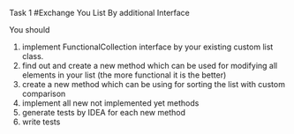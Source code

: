 Task 1 
#Exchange You List By additional Interface

You should
1) implement FunctionalCollection interface by your existing custom list class.
2) find out and create a new method which can be used for modifying all elements in your list (the more functional it is the better)
3) create a new method which can be using for sorting the list with custom comparison 
4) implement all new not implemented yet methods
5) generate tests by IDEA for each new method
6) write tests